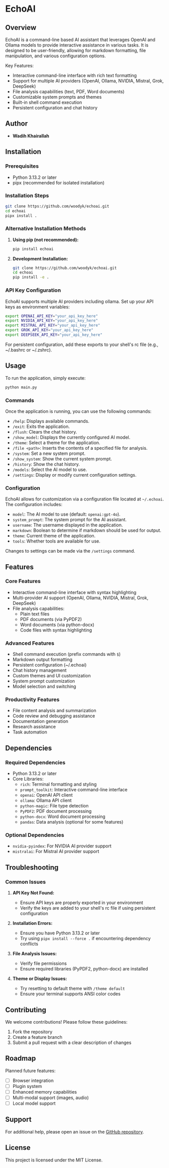 # EchoAI

## Overview
EchoAI is a command-line based AI assistant that leverages OpenAI and Ollama models to provide interactive assistance in various tasks. It is designed to be user-friendly, allowing for markdown formatting, file manipulation, and various configuration options.

Key Features:
- Interactive command-line interface with rich text formatting
- Support for multiple AI providers (OpenAI, Ollama, NVIDIA, Mistral, Grok, DeepSeek)
- File analysis capabilities (text, PDF, Word documents)
- Customizable system prompts and themes
- Built-in shell command execution
- Persistent configuration and chat history

## Author
- **Wadih Khairallah**

## Installation

### Prerequisites
- Python 3.13.2 or later
- pipx (recommended for isolated installation)

### Installation Steps
```bash
git clone https://github.com/woodyk/echoai.git
cd echoai
pipx install .
```

### Alternative Installation Methods
1. **Using pip (not recommended):**
   ```bash
   pip install echoai
   ```
2. **Development Installation:**
   ```bash
   git clone https://github.com/woodyk/echoai.git
   cd echoai
   pip install -e .
   ```

### API Key Configuration
EchoAI supports multiple AI providers including ollama. Set up your API keys as environment variables:

```bash
export OPENAI_API_KEY="your_api_key_here"
export NVIDIA_API_KEY="your_api_key_here"
export MISTRAL_API_KEY="your_api_key_here"
export GROK_API_KEY="your_api_key_here"
export DEEPSEEK_API_KEY="your_api_key_here"
```

For persistent configuration, add these exports to your shell's rc file (e.g., ~/.bashrc or ~/.zshrc).

## Usage

To run the application, simply execute:

```bash
python main.py
```

### Commands

Once the application is running, you can use the following commands:

- `/help`: Displays available commands.
- `/exit`: Exits the application.
- `/flush`: Clears the chat history.
- `/show_model`: Displays the currently configured AI model.
- `/theme`: Select a theme for the application.
- `/file <path>`: Inserts the contents of a specified file for analysis.
- `/system`: Set a new system prompt.
- `/show_system`: Show the current system prompt.
- `/history`: Show the chat history.
- `/models`: Select the AI model to use.
- `/settings`: Display or modify current configuration settings.

### Configuration

EchoAI allows for customization via a configuration file located at `~/.echoai`. The configuration includes:

- `model`: The AI model to use (default: `openai:gpt-4o`).
- `system_prompt`: The system prompt for the AI assistant.
- `username`: The username displayed in the application.
- `markdown`: Boolean to determine if markdown should be used for output.
- `theme`: Current theme of the application.
- `tools`: Whether tools are available for use.

Changes to settings can be made via the `/settings` command.

## Features

### Core Features
- Interactive command-line interface with syntax highlighting
- Multi-provider AI support (OpenAI, Ollama, NVIDIA, Mistral, Grok, DeepSeek)
- File analysis capabilities:
  - Plain text files
  - PDF documents (via PyPDF2)
  - Word documents (via python-docx)
  - Code files with syntax highlighting

### Advanced Features
- Shell command execution (prefix commands with `$`)
- Markdown output formatting
- Persistent configuration (~/.echoai)
- Chat history management
- Custom themes and UI customization
- System prompt customization
- Model selection and switching

### Productivity Features
- File content analysis and summarization
- Code review and debugging assistance
- Documentation generation
- Research assistance
- Task automation

## Dependencies

### Required Dependencies
- Python 3.13.2 or later
- Core Libraries:
  - `rich`: Terminal formatting and styling
  - `prompt_toolkit`: Interactive command-line interface
  - `openai`: OpenAI API client
  - `ollama`: Ollama API client
  - `python-magic`: File type detection
  - `PyPDF2`: PDF document processing
  - `python-docx`: Word document processing
  - `pandas`: Data analysis (optional for some features)

### Optional Dependencies
- `nvidia-pyindex`: For NVIDIA AI provider support
- `mistralai`: For Mistral AI provider support

## Troubleshooting

### Common Issues
1. **API Key Not Found:**
   - Ensure API keys are properly exported in your environment
   - Verify the keys are added to your shell's rc file if using persistent configuration

2. **Installation Errors:**
   - Ensure you have Python 3.13.2 or later
   - Try using `pipx install --force .` if encountering dependency conflicts

3. **File Analysis Issues:**
   - Verify file permissions
   - Ensure required libraries (PyPDF2, python-docx) are installed

4. **Theme or Display Issues:**
   - Try resetting to default theme with `/theme default`
   - Ensure your terminal supports ANSI color codes

## Contributing

We welcome contributions! Please follow these guidelines:
1. Fork the repository
2. Create a feature branch
3. Submit a pull request with a clear description of changes

## Roadmap

Planned future features:
- [ ] Browser integration
- [ ] Plugin system
- [ ] Enhanced memory capabilities
- [ ] Multi-modal support (images, audio)
- [ ] Local model support

## Support

For additional help, please open an issue on the [GitHub repository](https://github.com/woodyk/echoai).

## License

This project is licensed under the MIT License.
